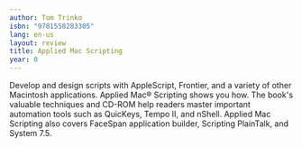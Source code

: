 ```yaml
---
author: Tom Trinko
isbn: "9781558283305"
lang: en-us
layout: review
title: Applied Mac Scripting
year: 0
---
```


Develop and design scripts with AppleScript, Frontier, and a variety of other Macintosh applications. Applied Mac® Scripting shows you how. The book's valuable techniques and CD-ROM help readers master important automation tools such as QuicKeys, Tempo II, and nShell. Applied Mac Scripting also covers FaceSpan application builder, Scripting PlainTalk, and System 7.5.
